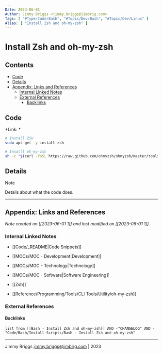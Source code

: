 ```yaml
---
Date: 2023-06-01
Author: Jimmy Briggs <jimmy.briggs@jimbrig.com>
Tags: [ "#Type/Code/Bash", "#Topic/Dev/Bash", "#Topic/Dev/Linux" ]
Alias: [ "Install Zsh and oh-my-zsh" ]
---
```


# Install Zsh and oh-my-zsh


## Contents

- [Code](#code)
- [Details](#details)
- [Appendix: Links and References](#appendix-links-and-references)
	- [Internal Linked Notes](#internal-linked-notes)
	- [External References](#external-references)
		- [Backlinks](#backlinks)


## Code

*Link: *

```bash
# Install ZSH
sudo apt-get -y install zsh

# Insatll oh-my-zsh
sh -c "$(curl -fsSL https://raw.github.com/ohmyzsh/ohmyzsh/master/tools/install.sh)"
```

## Details


> [!NOTE]
> Details about what the code does.



***

## Appendix: Links and References

*Note created on [[2023-06-01 1]] and last modified on [[2023-06-01 1]].*

### Internal Linked Notes

- [[Code/_README|Code Snippets]]
- [[MOCs/MOC - Development|Development]]
- [[MOCs/MOC - Technology|Technology]]
- [[MOCs/MOC - Software|Software Engineering]]

- [[Zsh]]
- [[Reference/Programming/Tools/CLI Tools/Utility/oh-my-zsh]]

### External References



#### Backlinks

```dataview
list from [[Bash - Install Zsh and oh-my-zsh]] AND -"CHANGELOG" AND -"Code/Bash/Install Scripts/Bash - Install Zsh and oh-my-zsh"
```


***

Jimmy Briggs <jimmy.briggs@jimbrig.com> | 2023

